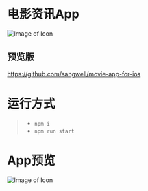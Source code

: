 # 电影资讯App

![Image of Icon](http://up526.com/github/movieicon.jpg)

## 预览版
https://github.com/sangwell/movie-app-for-ios

# 运行方式
  > - `npm i`
  > - `npm run start`

# App预览
![Image of Icon](http://up526.com/github/kkmovie.jpg)
